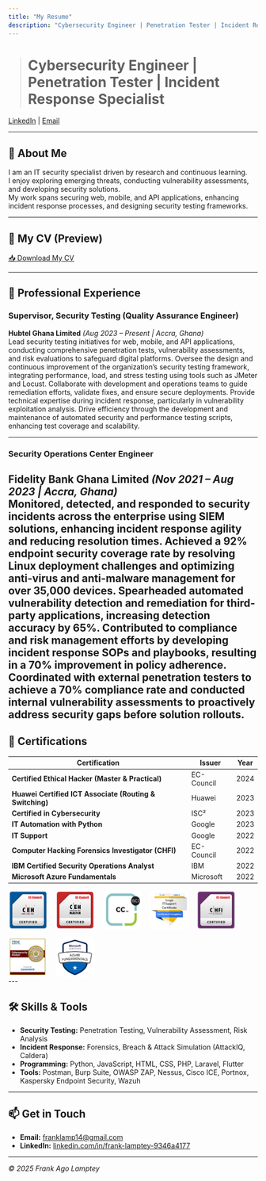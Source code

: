 ```yaml
---
title: "My Resume"
description: "Cybersecurity Engineer | Penetration Tester | Incident Response Specialist"
---
```


  
># **Cybersecurity Engineer | Penetration Tester | Incident Response Specialist**  
[LinkedIn](https://linkedin.com/in/frank-lamptey-9346a4177) | [Email](mailto:franklamp14@gmail.com) 

---

## 👋 About Me  
I am an IT security specialist driven by research and continuous learning.  
I enjoy exploring emerging threats, conducting vulnerability assessments, and developing security solutions.  
My work spans securing web, mobile, and API applications, enhancing incident response processes, and designing security testing frameworks.  

---

## 📄 My CV (Preview)   

[📥 Download My CV](docs/Frank-Ago-Lamptey-Resume.pdf)  

---

## 💼 Professional Experience  

### Supervisor, Security Testing (Quality Assurance Engineer)  
**Hubtel Ghana Limited** *(Aug 2023 – Present | Accra, Ghana)*  
Lead security testing initiatives for web, mobile, and API applications, conducting comprehensive penetration tests, vulnerability assessments, and risk evaluations to safeguard digital platforms. Oversee the design and continuous improvement of the organization’s security testing framework, integrating performance, load, and stress testing using tools such as JMeter and Locust. Collaborate with development and operations teams to guide remediation efforts, validate fixes, and ensure secure deployments. Provide technical expertise during incident response, particularly in vulnerability exploitation analysis. Drive efficiency through the development and maintenance of automated security and performance testing scripts, enhancing test coverage and scalability.  

---

### Security Operations Center Engineer  
**Fidelity Bank Ghana Limited** *(Nov 2021 – Aug 2023 | Accra, Ghana)*  
Monitored, detected, and responded to security incidents across the enterprise using SIEM solutions, enhancing incident response agility and reducing resolution times. Achieved a 92% endpoint security coverage rate by resolving Linux deployment challenges and optimizing anti-virus and anti-malware management for over 35,000 devices. Spearheaded automated vulnerability detection and remediation for third-party applications, increasing detection accuracy by 65%. Contributed to compliance and risk management efforts by developing incident response SOPs and playbooks, resulting in a 70% improvement in policy adherence. Coordinated with external penetration testers to achieve a 70% compliance rate and conducted internal vulnerability assessments to proactively address security gaps before solution rollouts.  
---

## 📜 Certifications  

| Certification | Issuer | Year |
|---------------|--------|------|
| **Certified Ethical Hacker (Master & Practical)** | EC-Council | 2024 |
| **Huawei Certified ICT Associate (Routing & Switching)** | Huawei | 2023 |
| **Certified in Cybersecurity** | ISC² | 2023 |
| **IT Automation with Python** | Google | 2023 |
| **IT Support** | Google | 2022 |
| **Computer Hacking Forensics Investigator (CHFI)** | EC-Council | 2022 |
| **IBM Certified Security Operations Analyst** | IBM | 2022 |
| **Microsoft Azure Fundamentals** | Microsoft | 2022 |

<div style="display: flex; flex-wrap: wrap; gap: 15px; margin-top: 10px;">
    <img src="assets/images/thumbnails/ceh.png" alt="CEH Logo" style="width: 80px; height: 80px; border-radius: 10px;">
    <img src="assets/images/thumbnails/master.png" alt="CEH Master Logo" style="width: 80px; height: 80px; border-radius: 10px;">
    <img src="assets/images/thumbnails/is2cc.png" alt="ISC2 Logo" style="width: 80px; height: 80px; border-radius: 10px;">
    <img src="assets/images/thumbnails/itsupport.png" alt="IT Support" style="width: 80px; height: 80px; border-radius: 10px;">
    <img src="assets/images/thumbnails/chfi.png" alt="CHFI Logo" style="width: 80px; height: 80px; border-radius: 10px;">
    <img src="assets/images/thumbnails/ibm.png" alt="IBM Logo" style="width: 80px; height: 80px; border-radius: 10px;">
    <img src="assets/images/thumbnails/azure.png" alt="Azure Logo" style="width: 80px; height: 80px; border-radius: 10px;">
</div>
---

## 🛠 Skills & Tools  
- **Security Testing:** Penetration Testing, Vulnerability Assessment, Risk Analysis  
- **Incident Response:** Forensics, Breach & Attack Simulation (AttackIQ, Caldera)  
- **Programming:** Python, JavaScript, HTML, CSS, PHP, Laravel, Flutter  
- **Tools:** Postman, Burp Suite, OWASP ZAP, Nessus, Cisco ICE, Portnox, Kaspersky Endpoint Security, Wazuh  

---

## 📫 Get in Touch  
- **Email:** [franklamp14@gmail.com](mailto:franklamp14@gmail.com)  
- **LinkedIn:** [linkedin.com/in/frank-lamptey-9346a4177](https://linkedin.com/in/frank-lamptey-9346a4177)  

---

*© 2025 Frank Ago Lamptey*
